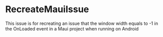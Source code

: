 # RecreateMauiIssue
This issue is for recreating an issue that the window width equals to -1 in the OnLoaded event in a Maui project when running on Android
